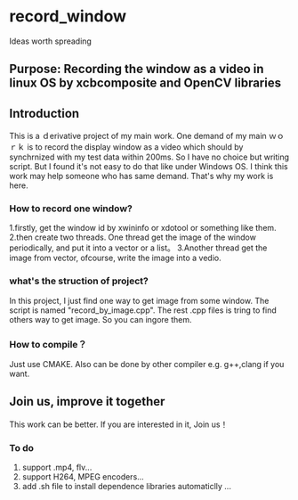 # record_window
Ideas worth spreading
## Purpose: Recording the window as a video in linux OS by xcbcomposite and OpenCV libraries
## Introduction 
This is a ｄerivative project of my main work. One demand of my main ｗｏｒｋ is to record the display window as a video which should by synchrnized with my test data within 200ms. So I have no choice but writing script. But I found it's not easy to do that like under Windows OS. I think this work may help someone who has same demand. That's why my work is here.
### How to record one window?
1.firstly, get the window id by xwininfo or xdotool or something like them.
2.then create two threads. One thread get the image of the window periodically, and put it into a vector or a list。
3.Another thread get the image from vector, ofcourse, write the image into a vedio.
### what's the struction of project?
In this project, I just find one way to get image from some window. The script is named  "record_by_image.cpp". The rest .cpp files is tring to find others way to get image. So you can ingore them.
### How to compile？
Just use CMAKE. Also can be done by other compiler e.g. g++,clang if you want.
## Join us, improve it together 
This work can be better. If you are interested in it, Join us！
### To do
1. support .mp4, flv...
2. support H264, MPEG encoders...
3. add .sh file to install dependence libraries automaticlly
...

